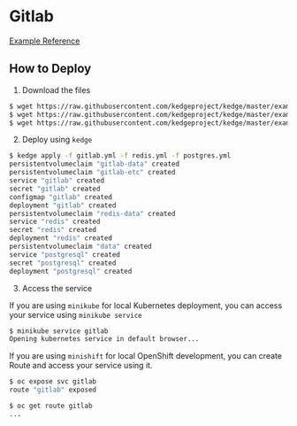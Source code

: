 # Gitlab

[Example Reference](https://github.com/kubernetes/charts/tree/master/stable/gitlab-ce)

## How to Deploy

1. Download the files

```sh
$ wget https://raw.githubusercontent.com/kedgeproject/kedge/master/examples/gitlab/gitlab.yaml
$ wget https://raw.githubusercontent.com/kedgeproject/kedge/master/examples/gitlab/redis.yaml
$ wget https://raw.githubusercontent.com/kedgeproject/kedge/master/examples/gitlab/postgres.yaml
```

2. Deploy using `kedge`

```sh
$ kedge apply -f gitlab.yml -f redis.yml -f postgres.yml 
persistentvolumeclaim "gitlab-data" created
persistentvolumeclaim "gitlab-etc" created
service "gitlab" created
secret "gitlab" created
configmap "gitlab" created
deployment "gitlab" created
persistentvolumeclaim "redis-data" created
service "redis" created
secret "redis" created
deployment "redis" created
persistentvolumeclaim "data" created
service "postgresql" created
secret "postgresql" created
deployment "postgresql" created
```

3. Access the service

If you are using `minikube` for local Kubernetes deployment, you can access your service using `minikube service`

```sh
$ minikube service gitlab
Opening kubernetes service in default browser...
```

If you are using `minishift` for local OpenShift development, you can create Route  and access your service using it.

```sh
$ oc expose svc gitlab
route "gitlab" exposed

$ oc get route gitlab
...
```
